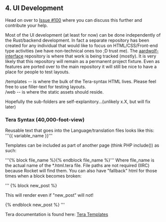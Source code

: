 ## 4.  UI Development

Head on over to [Issue #100](https://github.com/BanjoFox/aardwolf/issues/99) where you can discuss this further and contribute your help.

Most of the UI development (at least for now) can be done independently of the Rust/backend development.  In fact a separate repository has been created for any individual that would like to focus on HTML/CSS/Front-end type activities (we have non-technical ones too ;D trust me).
The [aardwolf-interface](https://github.com/BanjoFox/aardwolf-interface) repository is where that work is being tracked (mostly).  It is very likely that this repository will remain as a permanent project fixture.  Even as features are ported over to the main repository it will still be nice to have a place for people to test layouts.

/templates -- is where the bulk of the Tera-syntax HTML lives.  Please feel free to use filler-text for testing layouts.  
/web -- is where the static assets should reside.

Hopefully the sub-folders are self-explanitory...(unlikely x.X, but will fix later)

### Tera Syntax (40,000-foot-view)

Reusable text that goes into the Language/translation files looks like this: 
'''{{ variable_name }}'''

Templates can be included as part of another page (think PHP include()) as such:

'''{% block file_name %}{% endblock file_name %}'''
Where file_name is the actual name of the *.html.tera file.  File paths are not required (IIRC) because Rocket will find them.
You can also have "fallback" html for those times when a block becomes broken:

'''
{% block new_post %}
  <p>This will render even if "new_post" will not!</p>  
{% endblock new_post %}
'''

Tera documentation is found here:
[Tera Templates](https://tera.netlify.com/docs/installation/)
